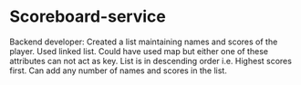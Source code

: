 # Scoreboard-service
Backend developer:
Created a list maintaining names and scores of the player.
Used linked list. Could have used map but either one of these attributes can not act as key.
List is in descending order i.e. Highest scores first.
Can add any number of names and scores in the list.
